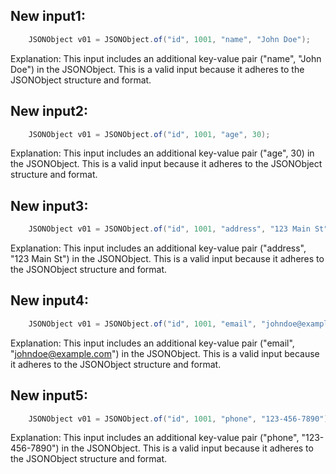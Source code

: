 ## New input1:
```java
    JSONObject v01 = JSONObject.of("id", 1001, "name", "John Doe");
```
Explanation: This input includes an additional key-value pair ("name", "John Doe") in the JSONObject. This is a valid input because it adheres to the JSONObject structure and format.

## New input2:
```java
    JSONObject v01 = JSONObject.of("id", 1001, "age", 30);
```
Explanation: This input includes an additional key-value pair ("age", 30) in the JSONObject. This is a valid input because it adheres to the JSONObject structure and format.

## New input3:
```java
    JSONObject v01 = JSONObject.of("id", 1001, "address", "123 Main St");
```
Explanation: This input includes an additional key-value pair ("address", "123 Main St") in the JSONObject. This is a valid input because it adheres to the JSONObject structure and format.

## New input4:
```java
    JSONObject v01 = JSONObject.of("id", 1001, "email", "johndoe@example.com");
```
Explanation: This input includes an additional key-value pair ("email", "johndoe@example.com") in the JSONObject. This is a valid input because it adheres to the JSONObject structure and format.

## New input5:
```java
    JSONObject v01 = JSONObject.of("id", 1001, "phone", "123-456-7890");
```
Explanation: This input includes an additional key-value pair ("phone", "123-456-7890") in the JSONObject. This is a valid input because it adheres to the JSONObject structure and format.
